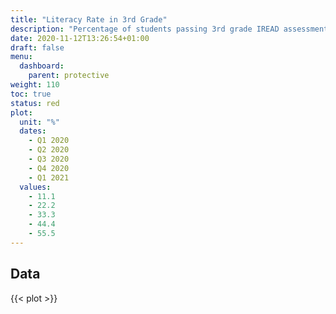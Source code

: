 ```yaml
---
title: "Literacy Rate in 3rd Grade"
description: "Percentage of students passing 3rd grade IREAD assessment."
date: 2020-11-12T13:26:54+01:00
draft: false
menu:
  dashboard:
    parent: protective
weight: 110
toc: true
status: red
plot:
  unit: "%"
  dates:
    - Q1 2020
    - Q2 2020
    - Q3 2020
    - Q4 2020
    - Q1 2021
  values:
    - 11.1
    - 22.2
    - 33.3
    - 44.4
    - 55.5
---
```


## Data

{{< plot >}}

